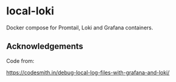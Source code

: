 # local-loki

Docker compose for Promtail, Loki and Grafana containers.

## Acknowledgements

Code from:

<https://codesmith.in/debug-local-log-files-with-grafana-and-loki/>
